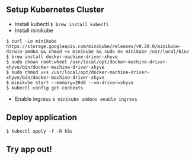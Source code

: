 ## Setup Kubernetes Cluster
* Install kubectl
```$ brew install kubectl```
* Install minikube
```
$ curl -Lo minikube https://storage.googleapis.com/minikube/releases/v0.20.0/minikube-darwin-amd64 && chmod +x minikube && sudo mv minikube /usr/local/bin/
$ brew install docker-machine-driver-xhyve
$ sudo chown root:wheel /usr/local/opt/docker-machine-driver-xhyve/bin/docker-machine-driver-xhyve
$ sudo chmod u+s /usr/local/opt/docker-machine-driver-xhyve/bin/docker-machine-driver-xhyve
$ minikube start --memory=2048 --vm-driver=xhyve
$ kubectl config get-contexts
```
* Enable ingress
```$ minikube addons enable ingress```

## Deploy application
```$ kubectl apply -f -R k8s```

## Try app out!